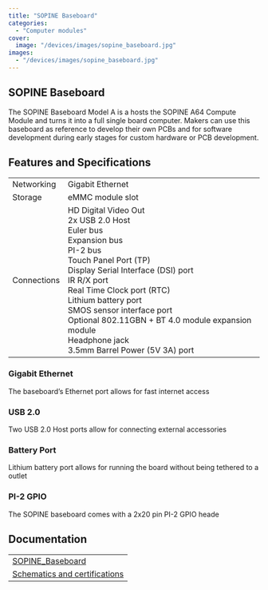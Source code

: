 ```yaml
---
title: "SOPINE Baseboard"
categories: 
  - "Computer modules"
cover: 
  image: "/devices/images/sopine_baseboard.jpg"
images:
  - "/devices/images/sopine_baseboard.jpg"
---
```


## SOPINE Baseboard

The SOPINE Baseboard Model A is a hosts the SOPINE A64 Compute Module and turns it into a full single board computer. Makers can use this baseboard as reference to develop their own PCBs and for software development during early stages for custom hardware or PCB development.

## Features and Specifications

|     |     |
| --- | --- |
| Networking | Gigabit Ethernet |
| Storage | eMMC module slot |
| Connections | HD Digital Video Out <br> 2x USB 2.0 Host <br> Euler bus <br> Expansion bus <br> PI-2 bus <br> Touch Panel Port (TP) <br> Display Serial Interface (DSI) port <br> IR R/X port <br> Real Time Clock port (RTC) <br> Lithium battery port <br> SMOS sensor interface port <br> Optional 802.11GBN + BT 4.0 module expansion module <br> Headphone jack <br> 3.5mm Barrel Power (5V 3A) port|

### Gigabit Ethernet

The baseboard’s Ethernet port allows for fast internet access

### USB 2.0

Two USB 2.0 Host ports allow for connecting external accessories

### Battery Port

Lithium battery port allows for running the board without being tethered to a outlet

### PI-2 GPIO

The SOPINE baseboard comes with a 2x20 pin PI-2 GPIO heade

## Documentation

|     |
| --- |
| [SOPINE_Baseboard](/documentation/SOPINE_Baseboard/) |
| [Schematics and certifications](/documentation/SOPINE_Baseboard/Schematics_and_certifications/) |
